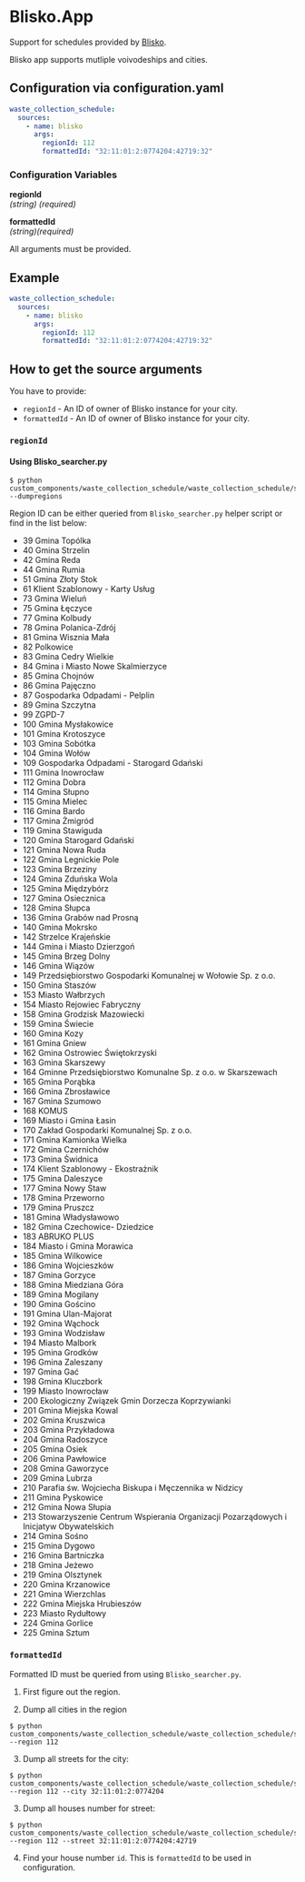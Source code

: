# Blisko.App

Support for schedules provided by [Blisko](https://blisko.co/).

Blisko app supports mutliple voivodeships and cities. 


## Configuration via configuration.yaml

```yaml
waste_collection_schedule:
  sources:
    - name: blisko
      args:
        regionId: 112
        formattedId: "32:11:01:2:0774204:42719:32"
```

### Configuration Variables

**regionId**  
*(string) (required)*

**formattedId**  
*(string)(required)*

All arguments must be provided.

## Example

```yaml
waste_collection_schedule:
  sources:
    - name: blisko
      args:
        regionId: 112
        formattedId: "32:11:01:2:0774204:42719:32"
```

## How to get the source arguments

You have to provide: 
* `regionId` - An ID of owner of Blisko instance for your city.
* `formattedId` - An ID of owner of Blisko instance for your city.

### `regionId`

#### Using Blisko_searcher.py 

```
$ python custom_components/waste_collection_schedule/waste_collection_schedule/service/Blisko_searcher.py --dumpregions
```

Region ID can be either queried from `Blisko_searcher.py` helper script or find in the list below:
* 39  Gmina Topólka
* 40  Gmina Strzelin
* 42  Gmina Reda
* 44  Gmina Rumia
* 51  Gmina Złoty Stok
* 61  Klient Szablonowy - Karty Usług
* 73  Gmina Wieluń
* 75  Gmina Łęczyce
* 77  Gmina Kolbudy
* 78  Gmina Polanica-Zdrój
* 81  Gmina Wisznia Mała
* 82  Polkowice
* 83  Gmina Cedry Wielkie
* 84  Gmina i Miasto Nowe Skalmierzyce
* 85  Gmina Chojnów
* 86  Gmina Pajęczno
* 87  Gospodarka Odpadami - Pelplin
* 89  Gmina Szczytna
* 99  ZGPD-7
* 100 Gmina Mysłakowice
* 101 Gmina Krotoszyce
* 103 Gmina Sobótka
* 104 Gmina Wołów
* 109 Gospodarka Odpadami - Starogard Gdański
* 111 Gmina Inowrocław
* 112 Gmina Dobra
* 114 Gmina Słupno
* 115 Gmina Mielec
* 116 Gmina Bardo
* 117 Gmina Żmigród
* 119 Gmina Stawiguda
* 120 Gmina Starogard Gdański
* 121 Gmina Nowa Ruda
* 122 Gmina Legnickie Pole
* 123 Gmina Brzeziny
* 124 Gmina Zduńska Wola
* 125 Gmina Międzybórz
* 127 Gmina Osiecznica
* 128 Gmina Słupca
* 136 Gmina Grabów nad Prosną
* 140 Gmina Mokrsko
* 142 Strzelce Krajeńskie
* 144 Gmina i Miasto Dzierzgoń
* 145 Gmina Brzeg Dolny
* 146 Gmina Wiązów
* 149 Przedsiębiorstwo Gospodarki Komunalnej w Wołowie Sp. z o.o.
* 150 Gmina Staszów
* 153 Miasto Wałbrzych
* 154 Miasto Rejowiec Fabryczny
* 158 Gmina Grodzisk Mazowiecki
* 159 Gmina Świecie
* 160 Gmina Kozy
* 161 Gmina Gniew
* 162 Gmina Ostrowiec Świętokrzyski
* 163 Gmina Skarszewy
* 164 Gminne Przedsiębiorstwo Komunalne Sp. z o.o. w Skarszewach
* 165 Gmina Porąbka
* 166 Gmina Zbrosławice
* 167 Gmina Szumowo
* 168 KOMUS
* 169 Miasto i Gmina Łasin
* 170 Zakład Gospodarki Komunalnej Sp. z o.o.
* 171 Gmina Kamionka Wielka
* 172 Gmina Czernichów
* 173 Gmina Świdnica
* 174 Klient Szablonowy - Ekostrażnik
* 175 Gmina Daleszyce
* 177 Gmina Nowy Staw
* 178 Gmina Przeworno
* 179 Gmina Pruszcz
* 181 Gmina Władysławowo
* 182 Gmina Czechowice- Dziedzice
* 183 ABRUKO PLUS 
* 184 Miasto i Gmina Morawica
* 185 Gmina Wilkowice
* 186 Gmina Wojcieszków
* 187 Gmina Gorzyce
* 188 Gmina Miedziana Góra
* 189 Gmina Mogilany 
* 190 Gmina Gościno
* 191 Gmina Ulan-Majorat
* 192 Gmina Wąchock 
* 193 Gmina Wodzisław
* 194 Miasto Malbork
* 195 Gmina Grodków
* 196 Gmina Zaleszany
* 197 Gmina Gać
* 198 Gmina Kluczbork 
* 199 Miasto Inowrocław
* 200 Ekologiczny Związek Gmin Dorzecza Koprzywianki
* 201 Gmina Miejska Kowal
* 202 Gmina Kruszwica
* 203 Gmina Przykładowa
* 204 Gmina Radoszyce
* 205 Gmina Osiek 
* 206 Gmina Pawłowice
* 208 Gmina Gaworzyce
* 209 Gmina Lubrza
* 210 Parafia św. Wojciecha Biskupa i Męczennika w Nidzicy
* 211 Gmina Pyskowice
* 212 Gmina Nowa Słupia
* 213 Stowarzyszenie Centrum Wspierania Organizacji Pozarządowych i Inicjatyw Obywatelskich
* 214 Gmina Sośno
* 215 Gmina Dygowo
* 216 Gmina Bartniczka
* 218 Gmina Jeżewo
* 219 Gmina Olsztynek
* 220 Gmina Krzanowice
* 221 Gmina Wierzchlas
* 222 Gmina Miejska Hrubieszów 
* 223 Miasto Rydułtowy 
* 224 Gmina Gorlice 
* 225 Gmina Sztum 



### `formattedId`

Formatted ID must be queried from using `Blisko_searcher.py`.

1) First figure out the region.

2) Dump all cities in the region

```
$ python custom_components/waste_collection_schedule/waste_collection_schedule/service/Blisko_searcher.py --region 112
```

3) Dump all streets for the city:

```
$ python custom_components/waste_collection_schedule/waste_collection_schedule/service/Blisko_searcher.py --region 112 --city 32:11:01:2:0774204
```

3) Dump all houses number for street:

```
$ python custom_components/waste_collection_schedule/waste_collection_schedule/service/Blisko_searcher.py --region 112 --street 32:11:01:2:0774204:42719
```

4) Find your house number `id`. This is `formattedId` to be used in configuration.
